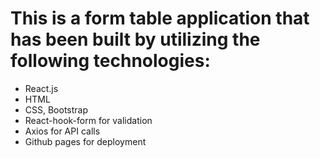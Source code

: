 # This is a form table application that has been built by utilizing the following technologies:

- React.js
- HTML
- CSS, Bootstrap
- React-hook-form for validation
- Axios for API calls
- Github pages for deployment

